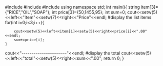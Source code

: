 #include<iostream>
#include<iomanip>
#include<string>
using namespace std;
int main(){
	string item[3]={"RICE","OIL","SOAP"};
	int price[3]={50,1455,95};
	int sum=0;
	cout<<setw(5)<<left<<"Item"<<setw(7)<<right<<"Price"<<endl;
 #display the list items
	for(int i=0;i<3;i++){
		
		cout<<setw(5)<<left<<item[i]<<setw(5)<<right<<price[i]<<".00"<<endl;
		sum+=price[i];
	}
	
   cout<<"-----------------------"<<endl;
   #display the total
	cout<<setw(5)<<left<<"total"<<setw(5)<<right<<sum<<".00";
	return 0;
}
